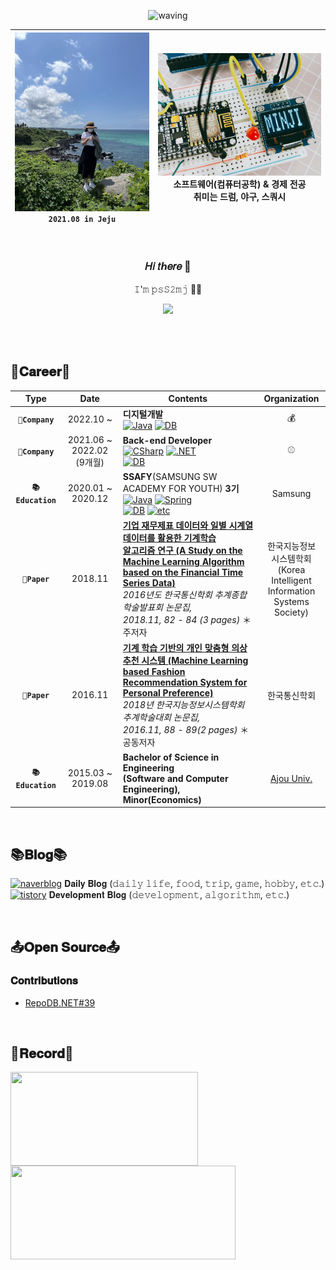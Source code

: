 <div align='center'>
  
![waving](https://capsule-render.vercel.app/api?type=waving&height=200&text=I'm%20Junior%20Developer%20MinJi👩🏻‍💻!&fontSize=50&fontAlign=50&fontAlignY=40&color=gradient&animation=twinkling$desc=Junior%20Developer&descAlignY=51&descAlign=62)

<!-- <img src="./image/MINJI_PROFILE_2021.08.jpg" width="40%">
<img src="./image/MINJI.jpg" width="50%"> -->

![image.jpg1](./image/MINJI_PROFILE_2021.08.jpg) `2021.08 in Jeju` |![image.jpg2](./image/MINJI.jpg) 소프트웨어(컴퓨터공학) & 경제 전공 <br> 취미는 드럼, 야구, 스쿼시 <!-- <br></br>I love computer💻 -->
--- | --- | 

<br>
  
### 𝐻𝑖 𝑡ℎ𝑒𝑟𝑒 👋
𝙸'𝚖 𝚙𝚜𝚂𝟸𝚖𝚓 🐼💜
  
<img src="https://img1.daumcdn.net/thumb/R1280x0/?scode=mtistory2&fname=https%3A%2F%2Fk.kakaocdn.net%2Fdn%2FbkcvbQ%2FbtqDbk1c3vl%2Fk77M8e0QIQT7HksaFWMhg0%2Fimg.png" width="20%">
  
<br><br>
  
</div>
  
<!-- 연혁 -->
## 🌳𝐂𝐚𝐫𝐞𝐞𝐫🌳

<div align='center'>

|         Type          |       Date        | Contents                                  |  Organization   |
| :-------------------: | :---------------: | --------------------------------- | :-------------: |
|   **`🌱Company`**   |     2022.10 ~    | **디지털개발** <br>[![Java](https://img.shields.io/badge/language-Java-brightgreen?logo=Java)]() [![DB](https://img.shields.io/badge/database-Oracle-blue?logo=Oracle)]() |    💰    |
|   **`🌱Company`**   |     2021.06 ~ 2022.02 <br>(9개월)    | **Back-end Developer** <br>[![CSharp](https://img.shields.io/badge/language-CSharp_·_JavaScript-brightgreen?logo=CSharp)]() [![.NET](https://img.shields.io/badge/framework-ASP.NET_Core_MVC-blueviolet?logo=.NET)]() <br>[![DB](https://img.shields.io/badge/database-MS--SQL_·_MariaDB-blue?logo=MariaDB)]() |    ⚾    |
|   **`📚Education`**  | 2020.01 ~ 2020.12 | **SSAFY**(SAMSUNG SW ACADEMY FOR YOUTH) **3기** <br>[![Java](https://img.shields.io/badge/language-Java_·_JavaScript_·_Python-brightgreen?logo=Java)]() [![Spring](https://img.shields.io/badge/framework-Spring_Boot_·_Vue.js-blueviolet?logo=SpringBoot)]() <br>[![DB](https://img.shields.io/badge/database-MySQL-blue?logo=MySQL)]() [![etc](https://img.shields.io/badge/etc-YOLOv5-red)]() |  Samsung  |
|   **`📜Paper`**  | 2018.11 | **[기업 재무제표 데이터와 일별 시계열 데이터를 활용한 기계학습<br> 알고리즘 연구 (A Study on the Machine Learning Algorithm<br> based on the Financial Time Series Data)](https://www.dbpia.co.kr/journal/articleDetail?nodeId=NODE07608136)** <br>_2016년도 한국통신학회 추계종합학술발표회 논문집, <br>2018.11, 82 - 84 (3 pages)_ ＊주저자 |  한국지능정보<br>시스템학회<br>(Korea Intelligent <br>Information <br>Systems Society)  |
|   **`📜Paper`**  | 2016.11 | **[기계 학습 기반의 개인 맞춤형 의상 추천 시스템 (Machine Learning<br> based Fashion Recommendation System for Personal Preference)](https://www.dbpia.co.kr/journal/articleDetail?nodeId=NODE07082985)** <br>_2018년 한국지능정보시스템학회 추계학술대회 논문집, <br>2016.11, 88 - 89(2 pages)_ ＊공동저자 |  한국통신학회  |
|  **`📚Education`** | 2015.03 ~ 2019.08 | **Bachelor of Science in Engineering<br>(Software and Computer Engineering), Minor(Economics)** | [Ajou Univ.](https://www.ajou.ac.kr/kr/index.do) |

</div>
<br>

## 📚𝐁𝐥𝐨𝐠📚

<!-- badges -->
[![naverblog](https://img.shields.io/badge/naverblog-badge?style=flat-squre&logo=Blogger&logoColor=white)](https://blog.naver.com/ming___jee) 𝐃𝐚𝐢𝐥𝐲 𝐁𝐥𝐨𝐠 (𝚍𝚊𝚒𝚕𝚢 𝚕𝚒𝚏𝚎, 𝚏𝚘𝚘𝚍, 𝚝𝚛𝚒𝚙, 𝚐𝚊𝚖𝚎, 𝚑𝚘𝚋𝚋𝚢, 𝚎𝚝𝚌.)
<br>
[![tistory](https://img.shields.io/badge/-tistory-orange?style=flat-squre&logo=Micro.blog&logoColor=white)](https://ming-jee.tistory.com/) 𝐃𝐞𝐯𝐞𝐥𝐨𝐩𝐦𝐞𝐧𝐭 𝐁𝐥𝐨𝐠 (𝚍𝚎𝚟𝚎𝚕𝚘𝚙𝚖𝚎𝚗𝚝, 𝚊𝚕𝚐𝚘𝚛𝚒𝚝𝚑𝚖, 𝚎𝚝𝚌.)
  
<br>

## 📤𝐎𝐩𝐞𝐧 𝐒𝐨𝐮𝐫𝐜𝐞📤
  
</div>

### 𝐂𝐨𝐧𝐭𝐫𝐢𝐛𝐮𝐭𝐢𝐨𝐧𝐬
- [RepoDB.NET#39](https://github.com/mikependon/RepoDB.NET/pull/39)
  
<br>

## 💾𝐑𝐞𝐜𝐨𝐫𝐝💾

<!-- 백준 티어, Github  -->
<!-- [![Solved.ac psS2mj](http://mazassumnida.wtf/api/mini/generate_badge?boj=psS2mj)](https://solved.ac/psS2mj) -->

<!-- [![Solved.ac psS2mj](http://mazassumnida.wtf/api/v2/generate_badge?boj=psS2mj)](https://solved.ac/psS2mj) -->
  
<img align='center' width="300px" height="150px" src="https://github-readme-stats.vercel.app/api/top-langs/?username=psS2mj&layout=compact&theme=dracula"/>

<img align='center' width="360px" height="150px" src="https://github-readme-stats.vercel.app/api?username=psS2mj&&show_icons=true&theme=dracula"/> 

</div>
